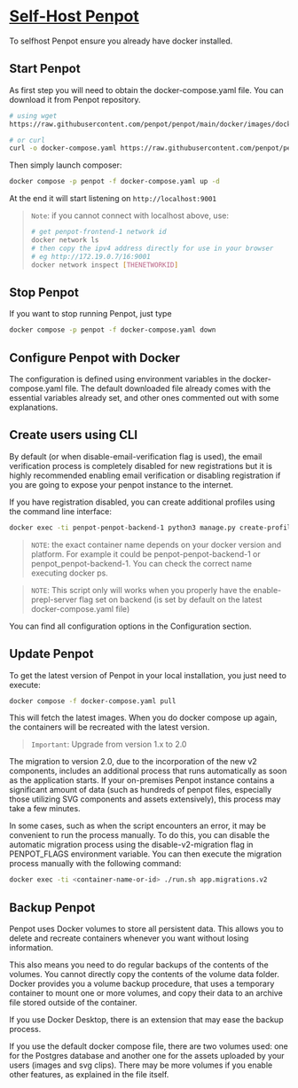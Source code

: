 # [Self-Host Penpot](https://penpot.app/self-host)

To selfhost Penpot ensure you already have docker installed.

## Start Penpot

As first step you will need to obtain the docker-compose.yaml file. You can download it from Penpot repository.

```bash
# using wget
https://raw.githubusercontent.com/penpot/penpot/main/docker/images/docker-compose.yaml

# or curl
curl -o docker-compose.yaml https://raw.githubusercontent.com/penpot/penpot/main/docker/images/docker-compose.yaml
```

Then simply launch composer:

```bash
docker compose -p penpot -f docker-compose.yaml up -d
```

At the end it will start listening on `http://localhost:9001`

> `Note`: if you cannot connect with localhost above, use:
> ```bash
> # get penpot-frontend-1 network id
> docker network ls
> # then copy the ipv4 address directly for use in your browser
> # eg http://172.19.0.7/16:9001
> docker network inspect [THENETWORKID]
> ```

## Stop Penpot

If you want to stop running Penpot, just type

```bash
docker compose -p penpot -f docker-compose.yaml down
```

## Configure Penpot with Docker

The configuration is defined using environment variables in the docker-compose.yaml file. The default downloaded file already comes with the essential variables already set, and other ones commented out with some explanations.

## Create users using CLI

By default (or when disable-email-verification flag is used), the email verification process is completely disabled for new registrations but it is highly recommended enabling email verification or disabling registration if you are going to expose your penpot instance to the internet.

If you have registration disabled, you can create additional profiles using the command line interface:

```bash
docker exec -ti penpot-penpot-backend-1 python3 manage.py create-profile
```

> `NOTE`: the exact container name depends on your docker version and platform. For example it could be penpot-penpot-backend-1 or penpot_penpot-backend-1. You can check the correct name executing docker ps.

> `NOTE`: This script only will works when you properly have the enable-prepl-server flag set on backend (is set by default on the latest docker-compose.yaml file)

You can find all configuration options in the Configuration section.

## Update Penpot

To get the latest version of Penpot in your local installation, you just need to execute:

```bash
docker compose -f docker-compose.yaml pull
```

This will fetch the latest images. When you do docker compose up again, the containers will be recreated with the latest version.

> `Important`: Upgrade from version 1.x to 2.0

The migration to version 2.0, due to the incorporation of the new v2 components, includes an additional process that runs automatically as soon as the application starts. If your on-premises Penpot instance contains a significant amount of data (such as hundreds of penpot files, especially those utilizing SVG components and assets extensively), this process may take a few minutes.

In some cases, such as when the script encounters an error, it may be convenient to run the process manually. To do this, you can disable the automatic migration process using the disable-v2-migration flag in PENPOT_FLAGS environment variable. You can then execute the migration process manually with the following command:

```bash
docker exec -ti <container-name-or-id> ./run.sh app.migrations.v2
```

## Backup Penpot

Penpot uses Docker volumes to store all persistent data. This allows you to delete and recreate containers whenever you want without losing information.

This also means you need to do regular backups of the contents of the volumes. You cannot directly copy the contents of the volume data folder. Docker provides you a volume backup procedure, that uses a temporary container to mount one or more volumes, and copy their data to an archive file stored outside of the container.

If you use Docker Desktop, there is an extension that may ease the backup process.

If you use the default docker compose file, there are two volumes used: one for the Postgres database and another one for the assets uploaded by your users (images and svg clips). There may be more volumes if you enable other features, as explained in the file itself.
